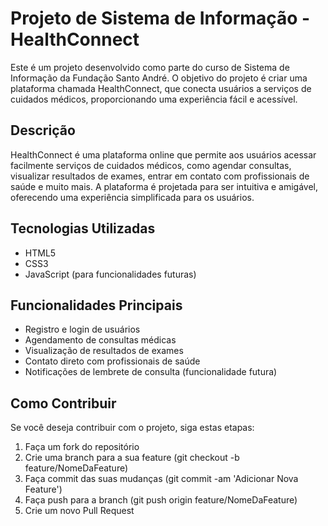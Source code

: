 # Projeto de Sistema de Informação - HealthConnect
Este é um projeto desenvolvido como parte do curso de Sistema de Informação da Fundação Santo André. O objetivo do projeto é criar uma plataforma chamada HealthConnect, que conecta usuários a serviços de cuidados médicos, proporcionando uma experiência fácil e acessível.

## Descrição
HealthConnect é uma plataforma online que permite aos usuários acessar facilmente serviços de cuidados médicos, como agendar consultas, visualizar resultados de exames, entrar em contato com profissionais de saúde e muito mais. A plataforma é projetada para ser intuitiva e amigável, oferecendo uma experiência simplificada para os usuários.

## Tecnologias Utilizadas
- HTML5
- CSS3
- JavaScript (para funcionalidades futuras)
  
## Funcionalidades Principais
- Registro e login de usuários
- Agendamento de consultas médicas
- Visualização de resultados de exames
- Contato direto com profissionais de saúde
- Notificações de lembrete de consulta (funcionalidade futura)

## Como Contribuir
Se você deseja contribuir com o projeto, siga estas etapas:

1. Faça um fork do repositório
2. Crie uma branch para a sua feature (git checkout -b feature/NomeDaFeature)
3. Faça commit das suas mudanças (git commit -am 'Adicionar Nova Feature')
4. Faça push para a branch (git push origin feature/NomeDaFeature)
5. Crie um novo Pull Request
